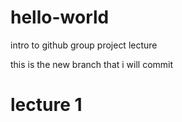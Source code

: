 # hello-world
intro to github group project lecture

this is the new branch that i will commit 
# lecture 1
